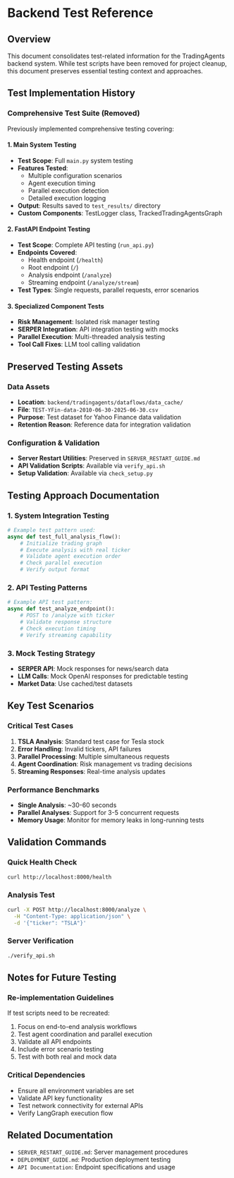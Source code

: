 # Backend Test Reference

## Overview
This document consolidates test-related information for the TradingAgents backend system. While test scripts have been removed for project cleanup, this document preserves essential testing context and approaches.

## Test Implementation History

### Comprehensive Test Suite (Removed)
Previously implemented comprehensive testing covering:

#### 1. Main System Testing
- **Test Scope**: Full `main.py` system testing
- **Features Tested**: 
  - Multiple configuration scenarios
  - Agent execution timing
  - Parallel execution detection
  - Detailed execution logging
- **Output**: Results saved to `test_results/` directory
- **Custom Components**: TestLogger class, TrackedTradingAgentsGraph

#### 2. FastAPI Endpoint Testing  
- **Test Scope**: Complete API testing (`run_api.py`)
- **Endpoints Covered**:
  - Health endpoint (`/health`)
  - Root endpoint (`/`)
  - Analysis endpoint (`/analyze`)
  - Streaming endpoint (`/analyze/stream`)
- **Test Types**: Single requests, parallel requests, error scenarios

#### 3. Specialized Component Tests
- **Risk Management**: Isolated risk manager testing
- **SERPER Integration**: API integration testing with mocks
- **Parallel Execution**: Multi-threaded analysis testing
- **Tool Call Fixes**: LLM tool calling validation

## Preserved Testing Assets

### Data Assets
- **Location**: `backend/tradingagents/dataflows/data_cache/`
- **File**: `TEST-YFin-data-2010-06-30-2025-06-30.csv`
- **Purpose**: Test dataset for Yahoo Finance data validation
- **Retention Reason**: Reference data for integration validation

### Configuration & Validation
- **Server Restart Utilities**: Preserved in `SERVER_RESTART_GUIDE.md`
- **API Validation Scripts**: Available via `verify_api.sh`
- **Setup Validation**: Available via `check_setup.py`

## Testing Approach Documentation

### 1. System Integration Testing
```python
# Example test pattern used:
async def test_full_analysis_flow():
    # Initialize trading graph
    # Execute analysis with real ticker
    # Validate agent execution order
    # Check parallel execution
    # Verify output format
```

### 2. API Testing Patterns
```python
# Example API test pattern:
async def test_analyze_endpoint():
    # POST to /analyze with ticker
    # Validate response structure
    # Check execution timing
    # Verify streaming capability
```

### 3. Mock Testing Strategy
- **SERPER API**: Mock responses for news/search data
- **LLM Calls**: Mock OpenAI responses for predictable testing
- **Market Data**: Use cached/test datasets

## Key Test Scenarios

### Critical Test Cases
1. **TSLA Analysis**: Standard test case for Tesla stock
2. **Error Handling**: Invalid tickers, API failures
3. **Parallel Processing**: Multiple simultaneous requests
4. **Agent Coordination**: Risk management vs trading decisions
5. **Streaming Responses**: Real-time analysis updates

### Performance Benchmarks
- **Single Analysis**: ~30-60 seconds
- **Parallel Analyses**: Support for 3-5 concurrent requests
- **Memory Usage**: Monitor for memory leaks in long-running tests

## Validation Commands

### Quick Health Check
```bash
curl http://localhost:8000/health
```

### Analysis Test
```bash
curl -X POST http://localhost:8000/analyze \
  -H "Content-Type: application/json" \
  -d '{"ticker": "TSLA"}'
```

### Server Verification
```bash
./verify_api.sh
```

## Notes for Future Testing

### Re-implementation Guidelines
If test scripts need to be recreated:
1. Focus on end-to-end analysis workflows
2. Test agent coordination and parallel execution
3. Validate all API endpoints
4. Include error scenario testing
5. Test with both real and mock data

### Critical Dependencies
- Ensure all environment variables are set
- Validate API key functionality
- Test network connectivity for external APIs
- Verify LangGraph execution flow

## Related Documentation
- `SERVER_RESTART_GUIDE.md`: Server management procedures
- `DEPLOYMENT_GUIDE.md`: Production deployment testing
- `API Documentation`: Endpoint specifications and usage 